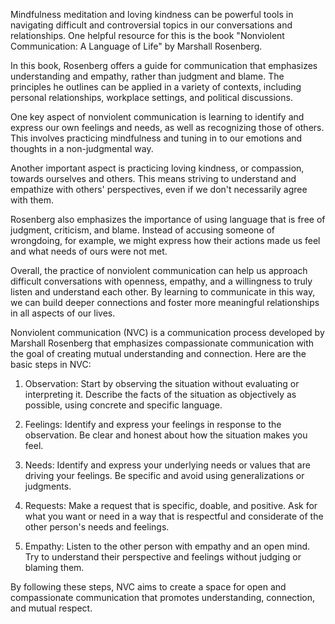 Mindfulness meditation and loving kindness can be powerful tools in navigating difficult and controversial topics in our conversations and relationships. One helpful resource for this is the book "Nonviolent Communication: A Language of Life" by Marshall Rosenberg.

In this book, Rosenberg offers a guide for communication that emphasizes understanding and empathy, rather than judgment and blame. The principles he outlines can be applied in a variety of contexts, including personal relationships, workplace settings, and political discussions.

One key aspect of nonviolent communication is learning to identify and express our own feelings and needs, as well as recognizing those of others. This involves practicing mindfulness and tuning in to our emotions and thoughts in a non-judgmental way.

Another important aspect is practicing loving kindness, or compassion, towards ourselves and others. This means striving to understand and empathize with others' perspectives, even if we don't necessarily agree with them.

Rosenberg also emphasizes the importance of using language that is free of judgment, criticism, and blame. Instead of accusing someone of wrongdoing, for example, we might express how their actions made us feel and what needs of ours were not met.

Overall, the practice of nonviolent communication can help us approach difficult conversations with openness, empathy, and a willingness to truly listen and understand each other. By learning to communicate in this way, we can build deeper connections and foster more meaningful relationships in all aspects of our lives.

Nonviolent communication (NVC) is a communication process developed by Marshall Rosenberg that emphasizes compassionate communication with the goal of creating mutual understanding and connection. Here are the basic steps in NVC:

1. Observation: Start by observing the situation without evaluating or interpreting it. Describe the facts of the situation as objectively as possible, using concrete and specific language.

2. Feelings: Identify and express your feelings in response to the observation. Be clear and honest about how the situation makes you feel.

3. Needs: Identify and express your underlying needs or values that are driving your feelings. Be specific and avoid using generalizations or judgments.

4. Requests: Make a request that is specific, doable, and positive. Ask for what you want or need in a way that is respectful and considerate of the other person's needs and feelings.

5. Empathy: Listen to the other person with empathy and an open mind. Try to understand their perspective and feelings without judging or blaming them.

By following these steps, NVC aims to create a space for open and compassionate communication that promotes understanding, connection, and mutual respect.
